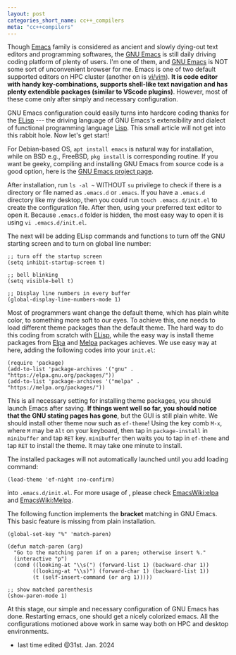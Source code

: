 ```yaml
---
layout: post
categories_short_name: cc++_compilers
meta: "cc++compilers"
---
```


Though [Emacs](https://en.wikipedia.org/wiki/Emacs) family is considered as ancient and slowly dying-out text editors and programming softwares, the [GNU Emacs](https://en.wikipedia.org/wiki/GNU_Emacs) is still daily driving coding platform of plenty of users. I'm one of them, and [GNU Emacs](https://en.wikipedia.org/wiki/GNU_Emacs) is NOT some sort of unconvenient browser for me. 
Emacs is one of two default supported editors on HPC cluster (another on is [vi/vim](https://ex-vi.sourceforge.net/)). **It is code editor with handy key-combinations, supports shell-like text navigation and has plenty extendible packages (similar to VScode plugins)**. However, most of these come only after simply and necessary configuration.

GNU Emacs configuration could easily turns into hardcore coding thanks for the [ELisp](https://en.wikipedia.org/wiki/Emacs_Lisp) --- the driving language of GNU Emacs's extensibility and dialect of functional programming language [Lisp](https://en.wikipedia.org/wiki/Lisp_(programming_language)). This small article will not get into this rabbit hole. Now let's get start!

For Debian-based OS, `apt install emacs` is natural way for installation, while on BSD e.g., FreeBSD, `pkg install` is corresponding routine. If you want be geeky, compiling and installing GNU Emacs from source code is a good option, here is the [GNU Emacs project page](https://savannah.gnu.org/projects/emacs/).

After installation, run `ls -al ~` WITHOUT `su` privilege to check if there is a directory or file named as `.emacs.d` or `.emacs`. If you have a `.emacs.d` directory like my desktop, then you could run `touch .emacs.d/init.el` to create the configuration file. After then, using your preferred text editor to open it. Because `.emacs.d` folder is hidden, the most easy way to open it is using `vi .emacs.d/init.el`.

The next will be adding ELisp commands and functions to turn off the GNU starting screen and to turn on global line number:
```text
;; turn off the startup screen
(setq inhibit-startup-screen t)

;; bell blinking
(setq visible-bell t)

;; Display line numbers in every buffer
(global-display-line-numbers-mode 1)
``` 
Most of programmers want change the default theme, which has plain white color, to something more soft to our eyes. To achieve this, one needs to load different theme packages than the default theme. The hard way to do this coding from scratch with [ELisp](https://en.wikipedia.org/wiki/Emacs_Lisp), while the easy way is install theme packages from [Elpa](https://elpa.gnu.org/) and [Melpa](https://melpa.org/#/) packages achieves. We use easy way at here, adding the following codes into your `init.el`:
```text
(require 'package)
(add-to-list 'package-archives '("gnu" . "https://elpa.gnu.org/packages/"))
(add-to-list 'package-archives '("melpa" . "https://melpa.org/packages/"))
```
This is all necessary setting for installing theme packages, you should launch Emacs after saving.
**If things went well so far, you should notice that the GNU stating pages has gone**, but the GUI is still plain white. We should install other theme now such as `ef-theme`! Using the key comb `M-x`, where `M` may be `Alt` on your keyboard, then tap in `package-install` in `minibuffer` and tap `RET` key. `minibuffer` then waits you to tap in `ef-theme` and tap `RET` to install the theme. It may take one minute to install. 

The installed packages will not automatically launched until you add loading command:
```text
(load-theme 'ef-night :no-confirm)
```
into `.emacs.d/init.el`. For more usage of , please check [EmacsWiki:elpa](https://www.emacswiki.org/emacs/ELPA) and [EmacsWiki:Melpa](https://www.emacswiki.org/emacs/MELPA).

The following function implements the **bracket** matching in GNU Emacs. This basic feature is missing from plain installation.
```text
(global-set-key "%" 'match-paren)

(defun match-paren (arg)
  "Go to the matching paren if on a paren; otherwise insert %."
  (interactive "p")
  (cond ((looking-at "\\s(") (forward-list 1) (backward-char 1))
        ((looking-at "\\s)") (forward-char 1) (backward-list 1))
        (t (self-insert-command (or arg 1)))))

;; show matched parenthesis
(show-paren-mode 1)
```
At this stage, our simple and necessary configuration of GNU Emacs has done. Restarting emacs, one should get a nicely colorized emacs. All the configurations motioned above work in same way both on HPC and desktop environments. 

- last time edited @31st. Jan. 2024
